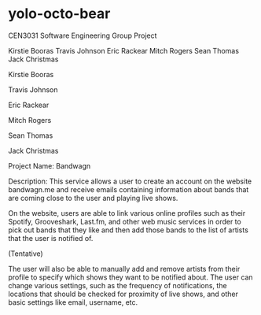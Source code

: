 yolo-octo-bear
==============

CEN3031 Software Engineering Group Project

Kirstie Booras Travis Johnson Eric Rackear Mitch Rogers Sean Thomas Jack Christmas

Kirstie Booras

Travis Johnson

Eric Rackear

Mitch Rogers

Sean Thomas

Jack Christmas

Project Name: Bandwagn

Description: This service allows a user to create an account on the website bandwagn.me and receive emails containing information about bands that are coming close to the user and playing live shows.

On the website, users are able to link various online profiles such as their Spotify, Grooveshark, Last.fm, and other web music services in order to pick out bands that they like and then add those bands to the list of artists that the user is notified of.

(Tentative)

The user will also be able to manually add and remove artists from their profile to specify which shows they want to be notified about. The user can change various settings, such as the frequency of notifications, the locations that should be checked for proximity of live shows, and other basic settings like email, username, etc.
